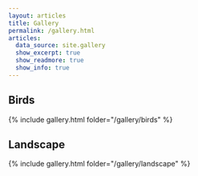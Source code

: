 ```yaml
---
layout: articles
title: Gallery
permalink: /gallery.html
articles:
  data_source: site.gallery
  show_excerpt: true
  show_readmore: true
  show_info: true
---
```


## Birds

{% include gallery.html folder="/gallery/birds" %}

## Landscape

{% include gallery.html folder="/gallery/landscape" %}
